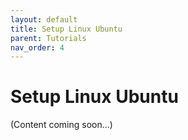 ```yaml
---
layout: default
title: Setup Linux Ubuntu
parent: Tutorials
nav_order: 4
---
```


# Setup Linux Ubuntu

(Content coming soon...)
